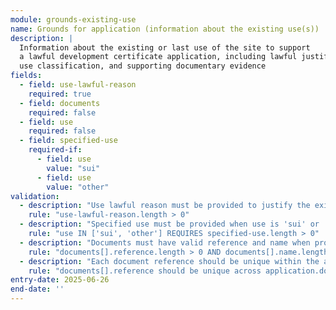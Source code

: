 ```yaml
---
module: grounds-existing-use
name: Grounds for application (information about the existing use(s))
description: |
  Information about the existing or last use of the site to support 
  a lawful development certificate application, including lawful justification,
  use classification, and supporting documentary evidence
fields:
  - field: use-lawful-reason
    required: true
  - field: documents
    required: false
  - field: use
    required: false
  - field: specified-use
    required-if:
      - field: use
        value: "sui"
      - field: use
        value: "other"
validation:
  - description: "Use lawful reason must be provided to justify the existing use"
    rule: "use-lawful-reason.length > 0"
  - description: "Specified use must be provided when use is 'sui' or 'other'"
    rule: "use IN ['sui', 'other'] REQUIRES specified-use.length > 0"
  - description: "Documents must have valid reference and name when provided"
    rule: "documents[].reference.length > 0 AND documents[].name.length > 0"
  - description: "Each document reference should be unique within the application"
    rule: "documents[].reference should be unique across application.documents[]"
entry-date: 2025-06-26
end-date: ''
---
```

